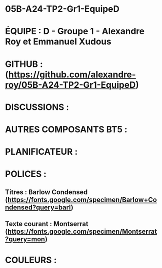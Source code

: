 # 05B-A24-TP2-Gr1-EquipeD

# ÉQUIPE : D - Groupe 1 - Alexandre Roy et Emmanuel Xudous

# GITHUB : (https://github.com/alexandre-roy/05B-A24-TP2-Gr1-EquipeD)

# DISCUSSIONS : 

# AUTRES COMPOSANTS BT5 : 

# PLANIFICATEUR : 

# POLICES : 

   ## Titres : Barlow Condensed (https://fonts.google.com/specimen/Barlow+Condensed?query=barl)

   ## Texte courant : Montserrat (https://fonts.google.com/specimen/Montserrat?query=mon)

# COULEURS :  
